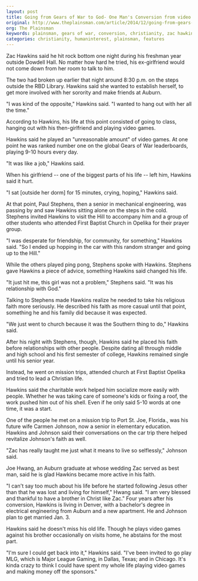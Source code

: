 ```yaml
---
layout: post
title: Going from Gears of War to God- One Man's Conversion from video games to Christianity
original: http://www.theplainsman.com/article/2014/12/going-from-gears-of-war-to-god-one-mans-conversion-from-video-games-to-christianity
org: The Plainsman
keywords: plainsman, gears of war, conversion, christianity, zac hawkins, auburn university student
categories: christianity, humaninterest, plainsman, features
---
```


Zac Hawkins said he hit rock bottom one night during his freshman year outside Dowdell Hall. No matter how hard he tried, his ex-girlfriend would not come down from her room to talk to him.

<!--break-->

The two had broken up earlier that night around 8:30 p.m. on the steps outside the RBD Library. Hawkins said she wanted to establish herself, to get more involved with her sorority and make friends at Auburn.

"I was kind of the opposite," Hawkins said. "I wanted to hang out with her all the time."

According to Hawkins, his life at this point consisted of going to class, hanging out with his then-girlfriend and playing video games.

Hawkins said he played an "unreasonable amount" of video games. At one point he was ranked number one on the global Gears of War leaderboards, playing 9-10 hours every day.

"It was like a job," Hawkins said.

When his girlfriend -- one of the biggest parts of his life -- left him, Hawkins said it hurt.

"I sat [outside her dorm] for 15 minutes, crying, hoping," Hawkins said.

At that point, Paul Stephens, then a senior in mechanical engineering, was passing by and saw Hawkins sitting alone on the steps in the cold. Stephens invited Hawkins to visit the Hill to accompany him and a group of other students who attended First Baptist Church in Opelika for their prayer group.

"I was desperate for friendship, for community, for something," Hawkins said. "So I ended up hopping in the car with this random stranger and going up to the Hill."

While the others played ping pong, Stephens spoke with Hawkins. Stephens gave Hawkins a piece of advice, something Hawkins said changed his life.

"It just hit me, this girl was not a problem," Stephens said. "It was his relationship with God."

Talking to Stephens made Hawkins realize he needed to take his religious faith more seriously. He described his faith as more casual until that point, something he and his family did because it was expected.


"We just went to church because it was the Southern thing to do," Hawkins said.

After his night with Stephens, though, Hawkins said he placed his faith before relationships with other people. Despite dating all through middle and high school and his first semester of college, Hawkins remained single until his senior year.

Instead, he went on mission trips, attended church at First Baptist Opelika and tried to lead a Christian life.

Hawkins said the charitable work helped him socialize more easily with people. Whether he was taking care of someone's kids or fixing a roof, the work pushed him out of his shell. Even if he only said 5-10 words at one time, it was a start.

One of the people he met on a mission trip to Port St. Joe, Florida., was his future wife Carmen Johnson, now a senior in elementary education. Hawkins and Johnson said their conversations on the car trip there helped revitalize Johnson's faith as well.

"Zac has really taught me just what it means to live so selflessly," Johnson said.

Joe Hwang, an Auburn graduate at whose wedding Zac served as best man, said he is glad Hawkins became more active in his faith.


"I can't say too much about his life before he started following Jesus other than that he was lost and living for himself," Hwang said. "I am very blessed and thankful to have a brother in Christ like Zac."
Four years after his conversion, Hawkins is living in Denver, with a bachelor's degree in electrical engineering from Auburn and a new apartment. He and Johnson plan to get married Jan. 3.

Hawkins said he doesn't miss his old life. Though he plays video games against his brother occasionally on visits home, he abstains for the most part.

"I'm sure I could get back into it," Hawkins said. "I've been invited to go play MLG, which is Major League Gaming, in Dallas, Texas; and in Chicago. It's kinda crazy to think I could have spent my whole life playing video games and making money off the sponsors."